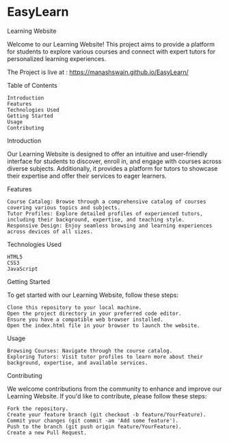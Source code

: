 # EasyLearn

Learning Website

Welcome to our Learning Website! This project aims to provide a platform for students to explore various courses and connect with expert tutors for personalized learning experiences.

The Project is live at : https://manashswain.github.io/EasyLearn/

Table of Contents

    Introduction
    Features
    Technologies Used
    Getting Started
    Usage
    Contributing
    

Introduction

Our Learning Website is designed to offer an intuitive and user-friendly interface for students to discover, enroll in, and engage with courses across diverse subjects. Additionally, it provides a platform for tutors to showcase their expertise and offer their services to eager learners.

Features

    Course Catalog: Browse through a comprehensive catalog of courses covering various topics and subjects.
    Tutor Profiles: Explore detailed profiles of experienced tutors, including their background, expertise, and teaching style.
    Responsive Design: Enjoy seamless browsing and learning experiences across devices of all sizes.

Technologies Used

    HTML5
    CSS3
    JavaScript
    

Getting Started

To get started with our Learning Website, follow these steps:

    Clone this repository to your local machine.
    Open the project directory in your preferred code editor.
    Ensure you have a compatible web browser installed.
    Open the index.html file in your browser to launch the website.

Usage

    Browsing Courses: Navigate through the course catalog.
    Exploring Tutors: Visit tutor profiles to learn more about their background, expertise, and available services.
    

Contributing

We welcome contributions from the community to enhance and improve our Learning Website. If you'd like to contribute, please follow these steps:

    Fork the repository.
    Create your feature branch (git checkout -b feature/YourFeature).
    Commit your changes (git commit -am 'Add some feature').
    Push to the branch (git push origin feature/YourFeature).
    Create a new Pull Request.

